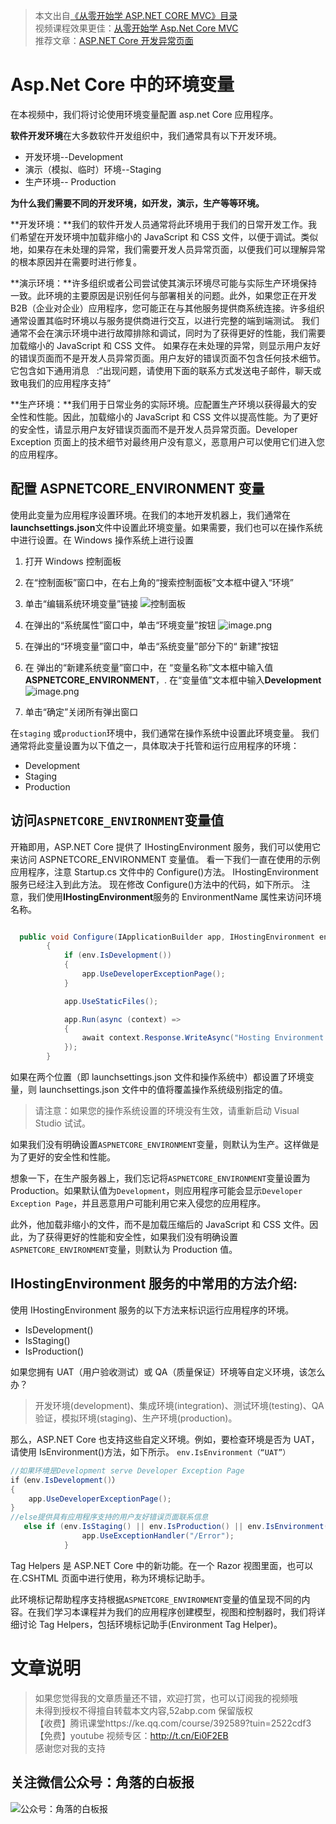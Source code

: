 > 本文出自[《从零开始学 ASP.NET CORE MVC》目录](https://www.52abp.com/wiki/mvc/0.1.4/1.Intro) </br>
> 视频课程效果更佳：[从零开始学 Asp.Net Core MVC](https://study.163.com/course/courseMain.htm?courseId=1209215803&share=2&shareId=400000000309007) </br>
> 推荐文章：[ASP.NET Core 开发异常页面](https://www.52abp.com/wiki/mvc/latest/13.DeveloperException)

# Asp.Net Core 中的环境变量

在本视频中，我们将讨论使用环境变量配置 asp.net Core 应用程序。

**软件开发环境**在大多数软件开发组织中，我们通常具有以下开发环境。

- 开发环境--Development
- 演示（模拟、临时）环境--Staging
- 生产环境-- Production

**为什么我们需要不同的开发环境，如开发，演示，生产等等环境。**

**开发环境：**我们的软件开发人员通常将此环境用于我们的日常开发工作。我们希望在开发环境中加载非缩小的 JavaScript 和 CSS 文件，以便于调试。类似地，如果存在未处理的异常，我们需要开发人员异常页面，以便我们可以理解异常的根本原因并在需要时进行修复。

**演示环境：**许多组织或者公司尝试使其演示环境尽可能与实际生产环境保持一致。此环境的主要原因是识别任何与部署相关的问题。此外，如果您正在开发 B2B（企业对企业）应用程序，您可能正在与其他服务提供商系统连接。许多组织通常设置其临时环境以与服务提供商进行交互，以进行完整的端到端测试。
我们通常不会在演示环境中进行故障排除和调试，同时为了获得更好的性能，我们需要加载缩小的 JavaScript 和 CSS 文件。
如果存在未处理的异常，则显示用户友好的错误页面而不是开发人员异常页面。用户友好的错误页面不包含任何技术细节。它包含如下通用消息   :“出现问题，请使用下面的联系方式发送电子邮件，聊天或致电我们的应用程序支持”

**生产环境：**我们用于日常业务的实际环境。应配置生产环境以获得最大的安全性和性能。因此，加载缩小的 JavaScript 和 CSS 文件以提高性能。为了更好的安全性，请显示用户友好错误页面而不是开发人员异常页面。Developer Exception 页面上的技术细节对最终用户没有意义，恶意用户可以使用它们进入您的应用程序。

## **配置 ASPNETCORE_ENVIRONMENT 变量**

使用此变量为应用程序设置环境。在我们的本地开发机器上，我们通常在**launchsettings.json**文件中设置此环境变量。如果需要，我们也可以在操作系统中进行设置。在 Windows 操作系统上进行设置

1.  打开 Windows 控制面板
2.  在“控制面板”窗口中，在右上角的“搜索控制面板”文本框中键入“环境”
3.  单击“编辑系统环境变量”链接
    ![控制面板](https://upload-images.jianshu.io/upload_images/1979022-0b19c91d8c5af70a.png?imageMogr2/auto-orient/strip%7CimageView2/2/w/1240)

4.  在弹出的“系统属性”窗口中，单击“环境变量”按钮
    ![image.png](https://upload-images.jianshu.io/upload_images/1979022-63eb03b8d48290fa.png?imageMogr2/auto-orient/strip%7CimageView2/2/w/1240)

5.  在弹出的“环境变量”窗口中，单击“系统变量”部分下的“ 新建”按钮
6.  在 弹出的“新建系统变量”窗口中，在 “变量名称”文本框中输入值**ASPNETCORE_ENVIRONMENT**，. 在“变量值”文本框中输入**Development**
    ![image.png](https://upload-images.jianshu.io/upload_images/1979022-a472fefae729b79b.png?imageMogr2/auto-orient/strip%7CimageView2/2/w/1240)

7.  单击“确定”关闭所有弹出窗口

在`staging` 或`production`环境中，我们通常在操作系统中设置此环境变量。
我们通常将此变量设置为以下值之一，具体取决于托管和运行应用程序的环境：

- Development
- Staging
- Production

## 访问`ASPNETCORE_ENVIRONMENT`变量值

开箱即用，ASP.NET Core 提供了 IHostingEnvironment 服务，我们可以使用它来访问 ASPNETCORE_ENVIRONMENT 变量值。
看一下我们一直在使用的示例应用程序，注意 Startup.cs 文件中的 Configure()方法。
IHostingEnvironment 服务已经注入到此方法。
现在修改 Configure()方法中的代码，如下所示。
注意，我们使用**IHostingEnvironment**服务的 EnvironmentName 属性来访问环境名称。

```csharp

  public void Configure(IApplicationBuilder app, IHostingEnvironment env)
        {
            if (env.IsDevelopment())
            {
                app.UseDeveloperExceptionPage();
            }

            app.UseStaticFiles();

            app.Run(async (context) =>
            {
                await context.Response.WriteAsync("Hosting Environment: " + env.EnvironmentName);
            });
        }
```

如果在两个位置（即 launchsettings.json 文件和操作系统中）都设置了环境变量，则 launchsettings.json 文件中的值将覆盖操作系统级别指定的值。

> 请注意：如果您的操作系统设置的环境没有生效，请重新启动 Visual Studio 试试。

如果我们没有明确设置`ASPNETCORE_ENVIRONMENT`变量，则默认为生产。这样做是为了更好的安全性和性能。

想象一下，在生产服务器上，我们忘记将`ASPNETCORE_ENVIRONMENT`变量设置为 Production。如果默认值为`Development`，则应用程序可能会显示`Developer Exception Page`，并且恶意用户可能利用它来入侵您的应用程序。

此外，他加载非缩小的文件，而不是加载压缩后的 JavaScript 和 CSS 文件。因此，为了获得更好的性能和安全性，如果我们没有明确设置`ASPNETCORE_ENVIRONMENT`变量，则默认为 Production 值。

## IHostingEnvironment 服务的中常用的方法介绍:

使用 IHostingEnvironment 服务的以下方法来标识运行应用程序的环境。

- IsDevelopment()
- IsStaging()
- IsProduction()

如果您拥有 UAT（用户验收测试）或 QA（质量保证）环境等自定义环境，该怎么办？

> 开发环境(development)、集成环境(integration)、测试环境(testing)、QA 验证，模拟环境(staging)、生产环境(production)。

那么，ASP.NET Core 也支持这些自定义环境。例如，要检查环境是否为 UAT，请使用 IsEnvironment()方法，如下所示。
`env.IsEnvironment（“UAT”）`

```csharp
//如果环境是Development serve Developer Exception Page
if（env.IsDevelopment()）
{
    app.UseDeveloperExceptionPage();
}
//else提供具有应用程序支持的用户友好错误页面联系信息
   else if (env.IsStaging() || env.IsProduction() || env.IsEnvironment("UAT")){
                app.UseExceptionHandler("/Error");
            }
```

Tag Helpers 是 ASP.NET Core 中的新功能。在一个 Razor 视图里面，也可以在.CSHTML 页面中进行使用，称为环境标记助手。

此环境标记帮助程序支持根据`ASPNETCORE_ENVIRONMENT`变量的值呈现不同的内容。在我们学习本课程并为我们的应用程序创建模型，视图和控制器时，我们将详细讨论 Tag Helpers，包括环境标记助手(Environment Tag Helper)。

# 文章说明

> 如果您觉得我的文章质量还不错，欢迎打赏，也可以订阅我的视频哦 </br>
> 未得到授权不得擅自转载本文内容,52abp.com 保留版权 </br>
> 【收费】腾讯课堂https://ke.qq.com/course/392589?tuin=2522cdf3 </br>
> 【免费】youtube 视频专区：http://t.cn/Ei0F2EB </br>
> 感谢您对我的支持

## 关注微信公众号：角落的白板报

![公众号：角落的白板报](https://upload-images.jianshu.io/upload_images/1979022-f19c505c18160c16.png)
